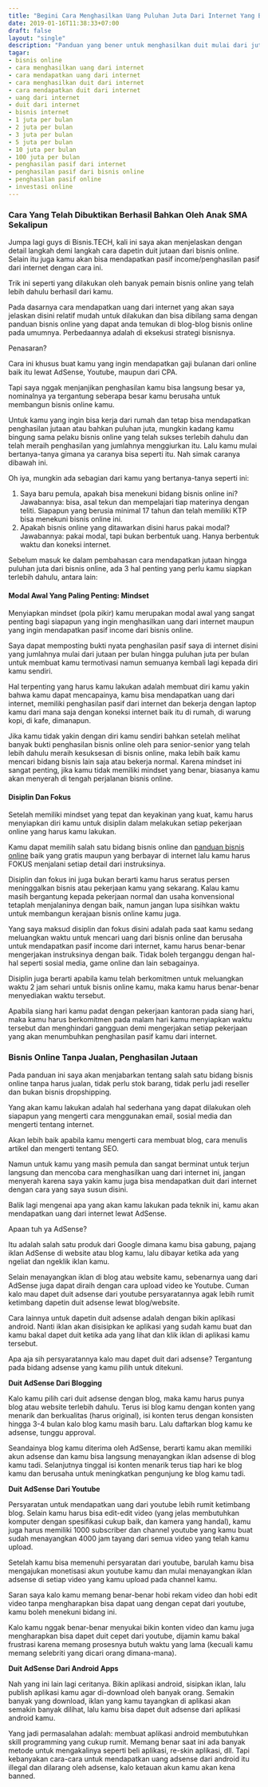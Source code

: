 ```yaml
---
title: "Begini Cara Menghasilkan Uang Puluhan Juta Dari Internet Yang Benar"
date: 2019-01-16T11:38:33+07:00
draft: false
layout: "single"
description: "Panduan yang bener untuk menghasilkan duit mulai dari jutaan hingga puluhan juta rupiah dari inet. Jangan mau dibohongi oleh tukang jualan ebook."
tagar: 
- bisnis online
- cara menghasilkan uang dari internet
- cara mendapatkan uang dari internet
- cara menghasilkan duit dari internet
- cara mendapatkan duit dari internet
- uang dari internet
- duit dari internet
- bisnis internet
- 1 juta per bulan
- 2 juta per bulan
- 3 juta per bulan
- 5 juta per bulan
- 10 juta per bulan
- 100 juta per bulan
- penghasilan pasif dari internet
- penghasilan pasif dari bisnis online
- penghasilan pasif online
- investasi online
---
```


### Cara Yang Telah Dibuktikan Berhasil Bahkan Oleh Anak SMA Sekalipun

Jumpa lagi guys di Bisnis.TECH, kali ini saya akan menjelaskan dengan detail langkah demi langkah cara dapetin duit jutaan dari bisnis online. Selain itu juga kamu akan bisa mendapatkan pasif income/penghasilan pasif dari internet dengan cara ini.

Trik ini seperti yang dilakukan oleh banyak pemain bisnis online yang telah lebih dahulu berhasil dari kamu.

Pada dasarnya cara mendapatkan uang dari internet yang akan saya jelaskan disini relatif mudah untuk dilakukan dan bisa dibilang sama dengan panduan bisnis online yang dapat anda temukan di blog-blog bisnis online pada umumnya. Perbedaannya adalah di eksekusi strategi bisnisnya.

Penasaran?

Cara ini khusus buat kamu yang ingin mendapatkan gaji bulanan dari online baik itu lewat AdSense, Youtube, maupun dari CPA.

Tapi saya nggak menjanjikan penghasilan kamu bisa langsung besar ya, nominalnya ya tergantung seberapa besar kamu berusaha untuk membangun bisnis online kamu.

Untuk kamu yang ingin bisa kerja dari rumah dan tetap bisa mendapatkan penghasilan jutaan atau bahkan puluhan juta, mungkin kadang kamu bingung sama pelaku bisnis online yang telah sukses terlebih dahulu dan telah meraih penghasilan yang jumlahnya menggiurkan itu. Lalu kamu mulai bertanya-tanya gimana ya caranya bisa seperti itu. Nah simak caranya dibawah ini.

Oh iya, mungkin ada sebagian dari kamu yang bertanya-tanya seperti ini:

1. Saya baru pemula, apakah bisa menekuni bidang bisnis online ini? Jawabannya: bisa, asal tekun dan mempelajari tiap materinya dengan teliti. Siapapun yang berusia minimal 17 tahun dan telah memiliki KTP bisa menekuni bisnis online ini.
2. Apakah bisnis online yang ditawarkan disini harus pakai modal? Jawabannya: pakai modal, tapi bukan berbentuk uang. Hanya berbentuk waktu dan koneksi internet. 

Sebelum masuk ke dalam pembahasan cara mendapatkan jutaan hingga puluhan juta dari bisnis online, ada 3 hal penting yang perlu kamu siapkan terlebih dahulu, antara lain:

#### Modal Awal Yang Paling Penting: Mindset

Menyiapkan mindset (pola pikir) kamu merupakan modal awal yang sangat penting bagi siapapun yang ingin menghasilkan uang dari internet maupun yang ingin mendapatkan pasif income dari bisnis online. 

Saya dapat memposting bukti nyata penghasilan pasif saya di internet disini yang jumlahnya mulai dari jutaan per bulan hingga puluhan juta per bulan untuk membuat kamu termotivasi namun semuanya kembali lagi kepada diri kamu sendiri. 

Hal terpenting yang harus kamu lakukan adalah membuat diri kamu yakin bahwa kamu dapat mencapainya, kamu bisa mendapatkan uang dari internet, memiliki penghasilan pasif dari internet dan bekerja dengan laptop kamu dari mana saja dengan koneksi internet baik itu di rumah, di warung kopi, di kafe, dimanapun.

Jika kamu tidak yakin dengan diri kamu sendiri bahkan setelah melihat banyak bukti penghasilan bisnis online oleh para senior-senior yang telah lebih dahulu meraih kesuksesan di bisnis online, maka lebih baik kamu mencari bidang bisnis lain saja atau bekerja normal. Karena mindset ini sangat penting, jika kamu tidak memiliki mindset yang benar, biasanya kamu akan menyerah di tengah perjalanan bisnis online.

#### Disiplin Dan Fokus

Setelah memiliki mindset yang tepat dan keyakinan yang kuat, kamu harus menyiapkan diri kamu untuk disiplin dalam melakukan setiap pekerjaan online yang harus kamu lakukan.

Kamu dapat memilih salah satu bidang bisnis online dan [panduan bisnis online](https://www.bisnis.tech/bisnis-online) baik yang gratis maupun yang berbayar di internet lalu kamu harus FOKUS menjalani setiap detail dari instruksinya.

Disiplin dan fokus ini juga bukan berarti kamu harus seratus persen meninggalkan bisnis atau pekerjaan kamu yang sekarang. Kalau kamu masih bergantung kepada pekerjaan normal dan usaha konvensional tetaplah menjalaninya dengan baik, namun jangan lupa sisihkan waktu untuk membangun kerajaan bisnis online kamu juga.

Yang saya maksud disiplin dan fokus disini adalah pada saat kamu sedang meluangkan waktu untuk mencari uang dari bisnis online dan berusaha untuk mendapatkan pasif income dari internet, kamu harus benar-benar mengerjakan instruksinya dengan baik. Tidak boleh terganggu dengan hal-hal seperti sosial media, game online dan lain sebagainya.

Disiplin juga berarti apabila kamu telah berkomitmen untuk meluangkan waktu 2 jam sehari untuk bisnis online kamu, maka kamu harus benar-benar menyediakan waktu tersebut. 

Apabila siang hari kamu padat dengan pekerjaan kantoran pada siang hari, maka kamu harus berkomitmen pada malam hari kamu menyiapkan waktu tersebut dan menghindari gangguan demi mengerjakan setiap pekerjaan yang akan menumbuhkan penghasilan pasif kamu dari internet.

### Bisnis Online Tanpa Jualan, Penghasilan Jutaan

Pada panduan ini saya akan menjabarkan tentang salah satu bidang bisnis online tanpa harus jualan, tidak perlu stok barang, tidak perlu jadi reseller dan bukan bisnis dropshipping. 

Yang akan kamu lakukan adalah hal sederhana yang dapat dilakukan oleh siapapun yang mengerti cara menggunakan email, sosial media dan mengerti tentang internet. 

Akan lebih baik apabila kamu mengerti cara membuat blog, cara menulis artikel dan mengerti tentang SEO.

Namun untuk kamu yang masih pemula dan sangat berminat untuk terjun langsung dan mencoba cara menghasilkan uang dari internet ini, jangan menyerah karena saya yakin kamu juga bisa mendapatkan duit dari internet dengan cara yang saya susun disini.

Balik lagi mengenai apa yang akan kamu lakukan pada teknik ini, kamu akan mendapatkan uang dari internet lewat AdSense.

Apaan tuh ya AdSense?

Itu adalah salah satu produk dari Google dimana kamu bisa gabung, pajang iklan AdSense di website atau blog kamu, lalu dibayar ketika ada yang ngeliat dan ngeklik iklan kamu.

Selain menayangkan iklan di blog atau website kamu, sebenarnya uang dari AdSense juga dapat diraih dengan cara upload video ke Youtube. Cuman kalo mau dapet duit adsense dari youtube persyaratannya agak lebih rumit ketimbang dapetin duit adsense lewat blog/website.

Cara lainnya untuk dapetin duit adsense adalah dengan bikin aplikasi android. Nanti iklan akan disisipkan ke aplikasi yang sudah kamu buat dan kamu bakal dapet duit ketika ada yang lihat dan klik iklan di aplikasi kamu tersebut.

Apa aja sih persyaratannya kalo mau dapet duit dari adsense? Tergantung pada bidang adsense yang kamu pilih untuk ditekuni.

**Duit AdSense Dari Blogging**

Kalo kamu pilih cari duit adsense dengan blog, maka kamu harus punya blog atau website terlebih dahulu. Terus isi blog kamu dengan konten yang menarik dan berkualitas (harus original), isi konten terus dengan konsisten hingga 3-4 bulan kalo blog kamu masih baru. Lalu daftarkan blog kamu ke adsense, tunggu approval.

Seandainya blog kamu diterima oleh AdSense, berarti kamu akan memiliki akun adsense dan kamu bisa langsung menayangkan iklan adsense di blog kamu tadi. Selanjutnya tinggal isi konten menarik terus tiap hari ke blog kamu dan berusaha untuk meningkatkan pengunjung ke blog kamu tadi.


**Duit AdSense Dari Youtube**

Persyaratan untuk mendapatkan uang dari youtube lebih rumit ketimbang blog. Selain kamu harus bisa edit-edit video (yang jelas membutuhkan komputer dengan spesifikasi cukup baik, dan kamera yang handal), kamu juga harus memiliki 1000 subscriber dan channel youtube yang kamu buat sudah menayangkan 4000 jam tayang dari semua video yang telah kamu upload.

Setelah kamu bisa memenuhi persyaratan dari youtube, barulah kamu bisa mengajukan monetisasi akun youtube kamu dan mulai menayangkan iklan adsense di setiap video yang kamu upload pada channel kamu.

Saran saya kalo kamu memang benar-benar hobi rekam video dan hobi edit video tanpa mengharapkan bisa dapat uang dengan cepat dari youtube, kamu boleh menekuni bidang ini. 

Kalo kamu nggak benar-benar menyukai bikin konten video dan kamu juga mengharapkan bisa dapet duit cepet dari youtube, dijamin kamu bakal frustrasi karena memang prosesnya butuh waktu yang lama (kecuali kamu memang selebriti yang dicari orang dimana-mana).

**Duit AdSense Dari Android Apps**

Nah yang ini lain lagi ceritanya. Bikin aplikasi android, sisipkan iklan, lalu publish aplikasi kamu agar di-download oleh banyak orang. Semakin banyak yang download, iklan yang kamu tayangkan di aplikasi akan semakin banyak dilihat, lalu kamu bisa dapet duit adsense dari aplikasi android kamu.

Yang jadi permasalahan adalah: membuat aplikasi android membutuhkan skill programming yang cukup rumit. Memang benar saat ini ada banyak metode untuk mengakalinya seperti beli aplikasi, re-skin aplikasi, dll. Tapi kebanyakan cara-cara untuk mendapatkan uang adsense dari android itu illegal dan dilarang oleh adsense, kalo ketauan akun kamu akan kena banned.